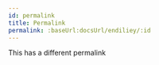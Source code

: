 ```yaml
---
id: permalink
title: Permalink
permalink: :baseUrl:docsUrl/endiliey/:id
---
```


This has a different permalink
